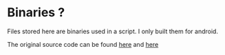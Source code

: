 # Binaries ?
Files stored here are binaries used in a script. I only built them for android.

The original source code can be found
[here](https://github.com/jaseg/lolcat) and [here](https://github.com/0xAether/ccowsay)
